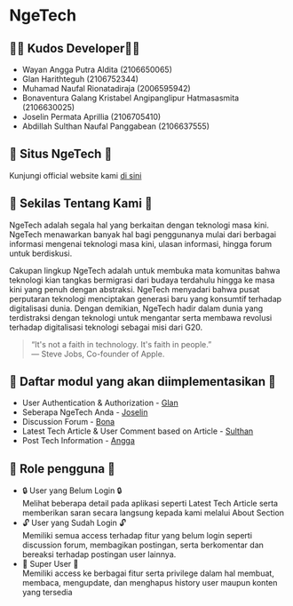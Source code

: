 # NgeTech

## 👨‍💻 Kudos Developer👩‍💻
- Wayan Angga Putra Aldita (2106650065)
- Glan Harithteguh (2106752344)
- Muhamad Naufal Rionatadiraja (2006595942)
- Bonaventura Galang Kristabel Angipanglipur Hatmasasmita (2106630025)
- Joselin Permata Aprillia (2106705410)
- Abdillah Sulthan Naufal Panggabean (2106637555)

## 🚀 Situs NgeTech 🚀
Kunjungi official website kami [di sini](https://ngetech.herokuapp.com/ )

## 📰 Sekilas Tentang Kami 📰
NgeTech adalah segala hal yang berkaitan dengan teknologi masa kini. NgeTech menawarkan banyak hal bagi penggunanya mulai dari berbagai informasi mengenai teknologi masa kini, ulasan informasi, hingga forum untuk berdiskusi.

Cakupan lingkup NgeTech adalah untuk membuka mata komunitas bahwa teknologi kian tangkas bermigrasi dari budaya terdahulu hingga ke masa kini yang penuh dengan abstraksi. NgeTech menyadari bahwa pusat perputaran teknologi menciptakan generasi baru yang konsumtif terhadap digitalisasi dunia. Dengan demikian, NgeTech hadir dalam dunia yang terdistraksi dengan teknologi untuk mengantar serta membawa revolusi terhadap digitalisasi teknologi sebagai misi dari G20.

> “It's not a faith in technology. It's faith in people.” <br />
> — Steve Jobs, Co-founder of Apple.

## 📝 Daftar modul yang akan diimplementasikan 📝
- User Authentication & Authorization - [Glan](https://github.com/glanharith)
- Seberapa NgeTech Anda - [Joselin](https://github.com/joselinprmt)
- Discussion Forum - [Bona](https://github.com/bonaventuragal)
- Latest Tech Article & User Comment based on Article - [Sulthan](https://github.com/abdillahsulthan)
- Post Tech Information - [Angga](https://github.com/AnggaPutraa)


## 👥 Role pengguna 👥
- 🔒 User yang Belum Login 🔒<br />
   Melihat beberapa detail pada aplikasi seperti Latest Tech Article serta memberikan saran secara langsung kepada kami melalui About Section
- 🔓 User yang Sudah Login 🔓<br />
   Memiliki semua access terhadap fitur yang belum login seperti discussion forum, membagikan postingan, serta berkomentar dan bereaksi terhadap postingan user lainnya.
- 👑 Super User 👑<br />
   Memiliki access ke berbagai fitur serta privilege dalam hal membuat, membaca, mengupdate, dan menghapus history user maupun konten yang tersedia
